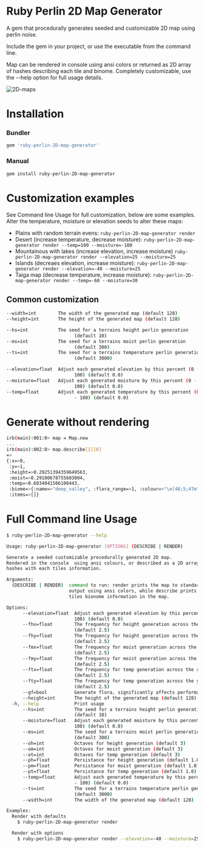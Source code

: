 # Ruby Perlin 2D Map Generator
A gem that procedurally generates seeded and customizable 2D map using perlin noise.

Include the gem in your project, or use the executable from the command line.

Map can be rendered in console using ansi colors or returned as 2D array of hashes describing each tile and binome. Completely customizable, use the --help option for full usage details.


![2D-maps](https://github.com/matthewstyler/ruby-perlin-2D-map-generator/assets/4560901/89b4f623-53e3-445e-8e5b-96f4fcf67af5)

# Installation

### Bundler

```ruby
gem 'ruby-perlin-2D-map-generator'
```

### Manual

```sh
gem install ruby-perlin-2D-map-generator
```

# Customization examples

See Command line Usage for full customization, below are some examples. Alter the temperature, moisture or elevation seeds to alter these maps:

- Plains with random terrain evens: `ruby-perlin-2D-map-generator render`
- Desert (increase temperature, decrease moisture): `ruby-perlin-2D-map-generator render --temp=100 --moisture=-100`
- Mountainous with lakes (increase elevation, increase moisture) `ruby-perlin-2D-map-generator render --elevation=25 --moisture=25`
- Islands (decreaes elevation, increase moisture): `ruby-perlin-2D-map-generator render --elevation=-40 --moisture=25`
- Taiga map (decrease temperature, increase moisture): `ruby-perlin-2D-map-generator render --temp=-60 --moisture=30 `

## Common customization
```bash
--width=int        The width of the generated map (default 128)
--height=int       The height of the generated map (default 128)

--hs=int           The seed for a terrains height perlin generation
                         (default 10)
--ms=int           The seed for a terrains moist perlin generation
                         (default 300)
--ts=int           The seed for a terrains temperature perlin generation
                         (default 3000)

--elevation=float  Adjust each generated elevation by this percent (0 -
                         100) (default 0.0)
--moisture=float   Adjust each generated moisture by this percent (0 -
                         100) (default 0.0)
--temp=float       Adjust each generated temperature by this percent (0
                         - 100) (default 0.0)
```

# Generate without rendering

```bash
irb(main):001:0> map = Map.new
...
irb(main):002:0> map.describe[1][0]
=> 
{:x=>0,                                                        
 :y=>1,                                                        
 :height=>0.29251394359649563,                                 
 :moist=>0.29100678755603004,                                  
 :temp=>0.6034041566100443,                                    
 :biome=>{:name=>"deep_valley", :flora_range=>1, :colour=>"\e[48;5;47m"},
 :items=>[]}
```

# Full Command line Usage
```bash
$ ruby-perlin-2D-map-generator --help
```
```bash
Usage: ruby-perlin-2D-map-generator [OPTIONS] (DESCRIBE | RENDER)

Generate a seeded customizable procedurally generated 2D map.
Rendered in the console  using ansi colours, or described as a 2D array of
hashes with each tiles information.

Arguments:
  (DESCRIBE | RENDER)  command to run: render prints the map to standard
                       output using ansi colors, while describe prints each
                       tiles bionome information in the map.

Options:
      --elevation=float  Adjust each generated elevation by this percent (0 -
                         100) (default 0.0)
      --fhx=float        The frequency for height generation across the x-axis
                         (default 2.5)
      --fhy=float        The frequency for height generation across the y-axis
                         (default 2.5)
      --fmx=float        The frequency for moist generation across the x-axis
                         (default 2.5)
      --fmy=float        The frequency for moist generation across the y-axis
                         (default 2.5)
      --ftx=float        The frequency for temp generation across the x-axis
                         (default 2.5)
      --fty=float        The frequency for temp generation across the y-axis
                         (default 2.5)
      --gf=bool          Generate flora, significantly affects performance
      --height=int       The height of the generated map (default 128)
  -h, --help             Print usage
      --hs=int           The seed for a terrains height perlin generation
                         (default 10)
      --moisture=float   Adjust each generated moisture by this percent (0 -
                         100) (default 0.0)
      --ms=int           The seed for a terrains moist perlin generation
                         (default 300)
      --oh=int           Octaves for height generation (default 3)
      --om=int           Octaves for moist generation (default 3)
      --ot=int           Octaves for temp generation (default 3)
      --ph=float         Persistance for height generation (default 1.0)
      --pm=float         Persistance for moist generation (default 1.0)
      --pt=float         Persistance for temp generation (default 1.0)
      --temp=float       Adjust each generated temperature by this percent (0
                         - 100) (default 0.0)
      --ts=int           The seed for a terrains temperature perlin generation
                         (default 3000)
      --width=int        The width of the generated map (default 128)

Examples:
  Render with defaults
    $ ruby-perlin-2D-map-generator render

  Render with options
    $ ruby-perlin-2D-map-generator render --elevation=-40 --moisture=25 --hs=1
```
